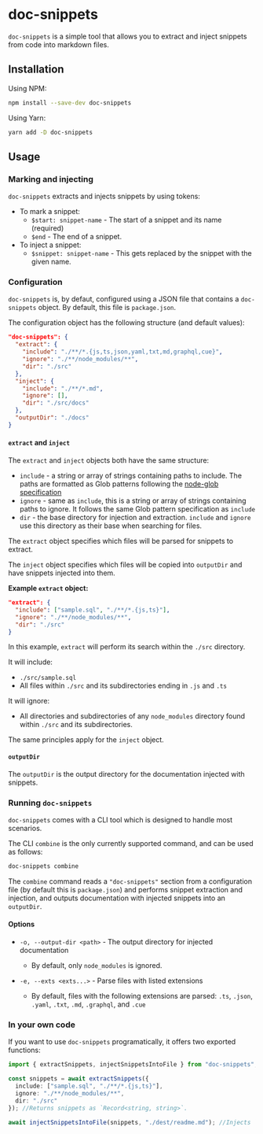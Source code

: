 # doc-snippets

`doc-snippets` is a simple tool that allows you to extract and inject snippets from code into markdown files.

## Installation

Using NPM:

```bash
npm install --save-dev doc-snippets
```

Using Yarn:

```bash
yarn add -D doc-snippets
```

## Usage

### Marking and injecting

`doc-snippets` extracts and injects snippets by using tokens:

- To mark a snippet:
  - `$start: snippet-name` - The start of a snippet and its name (required)
  - `$end` - The end of a snippet.
- To inject a snippet:
  - `$snippet: snippet-name` - This gets replaced by the snippet with the given name.

### Configuration

`doc-snippets` is, by defaut, configured using a JSON file that contains a `doc-snippets` object. By default, this file is `package.json`.

The configuration object has the following structure (and default values):

```JSON
"doc-snippets": {
  "extract": {
    "include": "./**/*.{js,ts,json,yaml,txt,md,graphql,cue}",
    "ignore": "./**/node_modules/**",
    "dir": "./src"
  },
  "inject": {
    "include": "./**/*.md",
    "ignore": [],
    "dir": "./src/docs"
  },
  "outputDir": "./docs"
}
```

#### `extract` and `inject`

The `extract` and `inject` objects both have the same structure:

- `include` - a string or array of strings containing paths to include. The paths are formatted as Glob patterns following the [node-glob specification](https://github.com/isaacs/node-glob)
- `ignore` - same as `include`, this is a string or array of strings containing paths to ignore. It follows the same Glob pattern specification as `include`
- `dir` - the base directory for injection and extraction. `include` and `ignore` use this directory as their base when searching for files.

The `extract` object specifies which files will be parsed for snippets to extract.

The `inject` object specifies which files will be copied into `outputDir` and have snippets injected into them.

**Example `extract` object:**
```JSON
"extract": {
  "include": ["sample.sql", "./**/*.{js,ts}"],
  "ignore": "./**/node_modules/**",
  "dir": "./src"
}
```
In this example, `extract` will perform its search within the `./src` directory.

It will include:
- `./src/sample.sql`
- All files within `./src` and its subdirectories ending in `.js` and `.ts`

It will ignore:
- All directories and subdirectories of any `node_modules` directory found within `./src` and its subdirectories.

The same principles apply for the `inject` object.

#### `outputDir`

The `outputDir` is the output directory for the documentation injected with snippets.

### Running `doc-snippets`

`doc-snippets` comes with a CLI tool which is designed to handle most scenarios.

The CLI `combine` is the only currently supported command, and can be used as follows:

```bash
doc-snippets combine
```

The `combine` command reads a `"doc-snippets"` section from a configuration file (by default this is `package.json`) and performs snippet extraction and injection, and outputs documentation with injected snippets into an `outputDir`.

#### Options

- `-o, --output-dir <path>` - The output directory for injected documentation

  - By default, only `node_modules` is ignored.

- `-e, --exts <exts...>` - Parse files with listed extensions
  - By default, files with the following extensions are parsed: `.ts`, `.json`, `.yaml`, `.txt`, `.md`, `.graphql`, and `.cue`

### In your own code

If you want to use `doc-snippets` programatically, it offers two exported functions:

```typescript
import { extractSnippets, injectSnippetsIntoFile } from "doc-snippets";

const snippets = await extractSnippets({
  include: ["sample.sql", "./**/*.{js,ts}"],
  ignore: "./**/node_modules/**",
  dir: "./src"
}); //Returns snippets as `Record<string, string>`.

await injectSnippetsIntoFile(snippets, "./dest/readme.md"); //Injects `snippets` into `./dest/readme.md`
```
